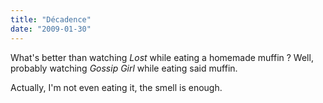 ```yaml
---
title: "Décadence"
date: "2009-01-30"
---
```


What's better than watching _Lost_ while eating a homemade muffin ? Well, probably watching _Gossip Girl_ while eating said muffin.

Actually, I'm not even eating it, the smell is enough.

